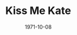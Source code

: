 ---
title: Kiss Me Kate
date: 1971-10-08
closing_date: 1971-10-23
layout: productions
featured_image: 
image_caption:
image_credit:
playbill:
category:
Theatre: Theatre Jacksonville
Venue: Little Theatre
cast:
  Fred Graham: Harry Hodge
  Harry Trevor: Bill Harriman
  Louis Lane: Carol Kearney
  Ralph : Doug Thomas
  Lilli Vanessi: Martha Carswell
  Hattie: Dorothy Ledford 
  Paul: Bill Harris
  Bill Calhoun: Bill Thomas
  First Man: Tom Nehl
  Second Man: Bob Hilgenberg
  Stage Doorman: Dale Stillson
  Cab Driver: Carlos Castanon
  Harrison Howell: Jack Masters
  Bianca: Carol Kearney
  Baptista: Bill Harriman
  Gremio: Chuck Woodworth
  Hortensio: Randy Weedman
  Lucentio: Bill Thomas
  Katharine: Martha Carswell
  Petruchio: Harry Hodge
  Servant: 
    - Charles Woys
    - Bill Merwin
  Ensemble: 
    - Carmen Chronister 
    - Shirley Cooke
    - Marlene Crippen
    - Debbie Eaton
    - Harriet McPherson
    - Sheila Stepkin
    - Barbara Stillson
    - Tudi Sweeney
    - Sherri Thornton
    - Vivienne Winemiller
    - Tom Dunn
    - Bill Harris
    - Coleman Hawk
    - John Krmerick
    - Bill Merwin
    - Stewart Stein
    - Randy Weedman
    - Steve Winemiller
    - Cuck Woodworth
    - Charles Woys
crew:
  Director: Robert Knowles
  Musical Director: Rosalind McCall
  Scene Design: Hal Henderson
  Choreographer: Buddy Sherwood
  Stage Manager: Doug Thomas
  Assistant Stage Manager: Thelma Mayeron
  Lighting: 
    - Aaron Rosenberg
    - Phyllis Waddell
    - Mike Ryan
  Costume Designer: 
    - Robert Knowles
    - Diane Somerville
  Costumes : 
    - Mary Coyle
    - Diane Somerville
    - Gert Berman
    - Nancy Kaye
    - Kathy Magarowicz
  Properties: 
    - Katie Raven
    - Karen Wakefield
    - Roberta Quattlebaum
    - Mary Ellen Wofford
  Set Construction: 
    - Paul Allen
    - Anne Bagshaw
    - Janice Brinkman
    - Carlos Castanon
    - Marlene Crippen
    - Mike Forbes
    - Jack Hallum
    - Randy Horne
    - Lara Johnson
    - Kathy Magarowicz
    - Maggie Martin
    - Virgina Monk
    - Doris Musseau
    - Hal Nearhof
    - Marcia Patch
    - Charlie Price
    - Dale Stillson
    - Melinda Thompson
    - Paul Whitfield
  Stage Crew: 
    - Judy Alperin
    - Anne Bagshaw
    - Carlos J. Castanon
    - Jack Hallum
    - Kathy Magarowicz
    - Doris Musseau
    - Hal Nearhof
    - Marcia Patch
    - Dale Stillson
    - Melinda Thompson
    - Paul Whitfield
  Make-up: Bill Petry
  Publicity: 
    - Wilfred Lyon, Jr.
    - Diane Somerville
  Box Office: 
    - Ann Dubow
    - Gert Berman
external_links:
---